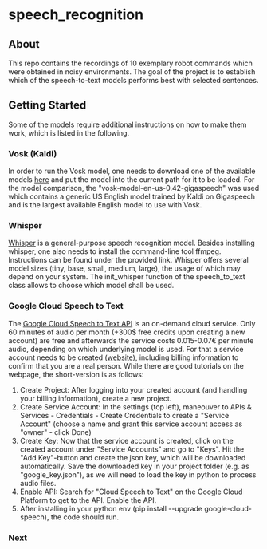 # speech_recognition



## About
This repo contains the recordings of 10 exemplary robot commands which were obtained in noisy environments. The goal of the project is to establish which of the speech-to-text models performs best with selected sentences.

## Getting Started
Some of the models require additional instructions on how to make them work, which is listed in the following.

### Vosk (Kaldi)
In order to run the Vosk model, one needs to download one of the available models [here](https://alphacephei.com/vosk/models) and put the model into the current path for it to be loaded. For the model comparison, the "vosk-model-en-us-0.42-gigaspeech" was used which contains a generic US English model trained by Kaldi on Gigaspeech and is the largest available English model to use with Vosk. 

### Whisper
[Whisper](https://github.com/openai/whisper) is a general-purpose speech recognition model. Besides installing whisper, one also needs to install the command-line tool ffmpeg. Instructions can be found under the provided link. Whisper offers several model sizes (tiny, base, small, medium, large), the usage of which may depend on your system. The init_whisper function of the speech_to_text class allows to choose which model shall be used. 

### Google Cloud Speech to Text
The [Google Cloud Speech to Text API](https://cloud.google.com/speech-to-text) is an on-demand cloud service. Only 60 minutes of audio per month (+300$ free credits upon creating a new account) are free and afterwards the service costs 0.015-0.07€ per minute audio, depending on which underlying model is used. For that a service account needs to be created ([website](https://console.cloud.google.com)), including billing information to confirm that you are a real person. While there are good tutorials on the webpage, the short-version is as follows:
1. Create Project: After logging into your created account (and handling your billing information), create a new project.
2. Create Service Account: In the settings (top left), maneouver to APIs & Services - Credentials - Create Credentials to create a "Service Account" (choose a name and grant this service account access as "owner" - click Done)
3. Create Key: Now that the service account is created, click on the created account under "Service Accounts" and go to "Keys". Hit the "Add Key"-button and create the json key, which will be downloaded automatically. Save the downloaded key in your project folder (e.g. as "google_key.json"), as we will need to load the key in python to process audio files.
4. Enable API: Search for "Cloud Speech to Text" on the Google Cloud Platform to get to the API. Enable the API. 
5. After installing in your python env (pip install --upgrade google-cloud-speech), the code should run.

### Next
